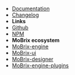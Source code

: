 - [Documentation](guide "MoBrix-engine-plugin-modal - documentation")
- [Changelog](changelog "MoBrix-engine-plugin-modal - changelog")
- **Links**
- [Github](https://github.com/cianciarusocataldo/mobrix-engine-plugin-modal)
- [NPM](https://www.npmjs.com/package/mobrix-engine-plugin-modal)
- **MoBrix ecosystem**
- [MoBrix-engine](https://github.com/cianciarusocataldo/mobrix-engine)
- [MoBrix-ui](https://github.com/cianciarusocataldo/mobrix-ui)
- [MoBrix-designer](https://github.com/cianciarusocataldo/mobrix-designer)
- [MoBrix-engine-plugins](https://github.com/cianciarusocataldo/mobrix-engine-plugins)
